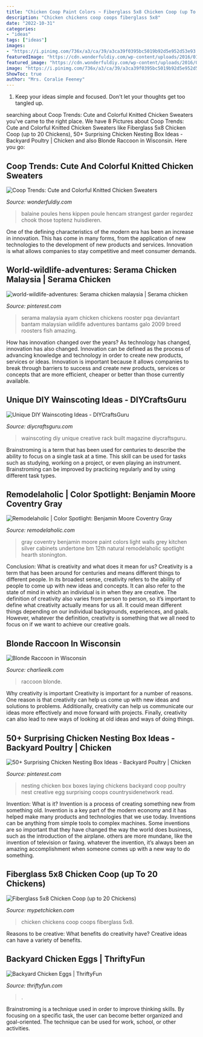 ```yaml
---
title: "Chicken Coop Paint Colors ~ Fiberglass 5x8 Chicken Coop (up To 20 Chickens)"
description: "Chicken chickens coop coops fiberglass 5x8"
date: "2022-10-31"
categories:
- "ideas"
tags: ["ideas"]
images:
- "https://i.pinimg.com/736x/a3/ca/39/a3ca39f0395bc5019b92d5e952d53e93.jpg"
featuredImage: "https://cdn.wonderfuldiy.com/wp-content/uploads/2016/01/Free-Pattern-for-cool-Knitted-Chicken-Sweaters.jpg"
featured_image: "https://cdn.wonderfuldiy.com/wp-content/uploads/2016/01/Free-Pattern-for-cool-Knitted-Chicken-Sweaters.jpg"
image: "https://i.pinimg.com/736x/a3/ca/39/a3ca39f0395bc5019b92d5e952d53e93.jpg"
ShowToc: true
author: "Mrs. Coralie Feeney"
---
```



1. Keep your ideas simple and focused. Don't let your thoughts get too tangled up.

	

		
searching about Coop Trends: Cute and Colorful Knitted Chicken Sweaters you've came to the right place. We have 8 Pictures about Coop Trends: Cute and Colorful Knitted Chicken Sweaters like Fiberglass 5x8 Chicken Coop (up to 20 Chickens), 50+ Surprising Chicken Nesting Box Ideas - Backyard Poultry | Chicken and also Blonde Raccoon in Wisconsin. Here you go:
		
    
## Coop Trends: Cute And Colorful Knitted Chicken Sweaters

<img loading=lazy src="https://cdn.wonderfuldiy.com/wp-content/uploads/2016/01/Free-Pattern-for-cool-Knitted-Chicken-Sweaters.jpg" onerror="this.onerror=null;this.src='https://tse1.mm.bing.net/th?id=OIP.r0hq0jx53a-EHRw4wrOvhQHaGb&amp;pid=15.1';" alt="Coop Trends: Cute and Colorful Knitted Chicken Sweaters">

_Source: wonderfuldiy.com_

>balaine poules hens kippen poule hencam strangest garder regardez chook those toptenz huisdieren. 

	

One of the defining characteristics of the modern era has been an increase in innovation. This has come in many forms, from the application of new technologies to the development of new products and services. Innovation is what allows companies to stay competitive and meet consumer demands.

    
## World-wildlife-adventures: Serama Chicken Malaysia | Serama Chicken

<img loading=lazy src="https://i.pinimg.com/736x/81/a6/a5/81a6a5da3c527f3ce0fe1648a7650001--malaysia-bantam-chickens.jpg" onerror="this.onerror=null;this.src='https://tse2.mm.bing.net/th?id=OIP.Ue30bHngFXvWfW23Sz39KQHaLH&amp;pid=15.1';" alt="world-wildlife-adventures: Serama chicken malaysia | Serama chicken">

_Source: pinterest.com_

>serama malaysia ayam chicken chickens rooster pqa deviantart bantam malaysian wildlife adventures bantams galo 2009 breed roosters fish amazing. 

	

How has innovation changed over the years?
As technology has changed, innovation has also changed. Innovation can be defined as the process of advancing knowledge and technology in order to create new products, services or ideas. Innovation is important because it allows companies to break through barriers to success and create new products, services or concepts that are more efficient, cheaper or better than those currently available.

    
## Unique DIY Wainscoting Ideas - DIYCraftsGuru

<img loading=lazy src="https://www.diycraftsguru.com/wp-content/uploads/2019/04/Creative-DIY-Wainscoting-Ideas-14.jpg" onerror="this.onerror=null;this.src='https://tse3.mm.bing.net/th?id=OIP.oR3c9L8jTMwEW4h5kvMzMQHaJ4&amp;pid=15.1';" alt="Unique DIY Wainscoting Ideas - DIYCraftsGuru">

_Source: diycraftsguru.com_

>wainscoting diy unique creative rack built magazine diycraftsguru. 

	

Brainstroming is a term that has been used for centuries to describe the ability to focus on a single task at a time. This skill can be used for tasks such as studying, working on a project, or even playing an instrument. Brainstroming can be improved by practicing regularly and by using different task types.

    
## Remodelaholic | Color Spotlight: Benjamin Moore Coventry Gray

<img loading=lazy src="https://i2.wp.com/www.remodelaholic.com/wp-content/uploads/2017/07/Wall-Color-is-Benjamin-Moore-Coventry-Gray.jpg?fit=1600%2C1600&amp;ssl=1" onerror="this.onerror=null;this.src='https://tse4.mm.bing.net/th?id=OIP.ywNAU7RQaDDsRFEQFmwt7wHaHa&amp;pid=15.1';" alt="Remodelaholic | Color Spotlight: Benjamin Moore Coventry Gray">

_Source: remodelaholic.com_

>gray coventry benjamin moore paint colors light walls grey kitchen silver cabinets undertone bm 12th natural remodelaholic spotlight hearth stonington. 

	

Conclusion: What is creativity and what does it mean for us?
Creativity is a term that has been around for centuries and means different things to different people. In its broadest sense, creativity refers to the ability of people to come up with new ideas and concepts. It can also refer to the state of mind in which an individual is in when they are creative. The definition of creativity also varies from person to person, so it’s important to define what creativity actually means for us all. It could mean different things depending on our individual backgrounds, experiences, and goals. However, whatever the definition, creativity is something that we all need to focus on if we want to achieve our creative goals.

    
## Blonde Raccoon In Wisconsin

<img loading=lazy src="https://i0.wp.com/www.charlieelk.com/wp-content/uploads/2016/04/Blonde-Racoon.jpg?fit=448%2C281&amp;ssl=1" onerror="this.onerror=null;this.src='https://tse4.mm.bing.net/th?id=OIP.AYCZ4BHYSy5CIjZ2TarTkgAAAA&amp;pid=15.1';" alt="Blonde Raccoon in Wisconsin">

_Source: charlieelk.com_

>raccoon blonde. 

	

Why creativity is important
Creativity is important for a number of reasons. One reason is that creativity can help us come up with new ideas and solutions to problems. Additionally, creativity can help us communicate our ideas more effectively and move forward with projects. Finally, creativity can also lead to new ways of looking at old ideas and ways of doing things.

    
## 50+ Surprising Chicken Nesting Box Ideas - Backyard Poultry | Chicken

<img loading=lazy src="https://i.pinimg.com/736x/a3/ca/39/a3ca39f0395bc5019b92d5e952d53e93.jpg" onerror="this.onerror=null;this.src='https://tse1.mm.bing.net/th?id=OIP.mVe3YDlHNvZElJsOnsfaDQHaJ3&amp;pid=15.1';" alt="50+ Surprising Chicken Nesting Box Ideas - Backyard Poultry | Chicken">

_Source: pinterest.com_

>nesting chicken box boxes laying chickens backyard coop poultry nest creative egg surprising coops countrysidenetwork read. 

	

Invention: What is it?
Invention is a process of creating something new from something old. Invention is a key part of the modern economy and it has helped make many products and technologies that we use today. Inventions can be anything from simple tools to complex machines. Some inventions are so important that they have changed the way the world does business, such as the introduction of the airplane. others are more mundane, like the invention of television or faxing. whatever the invention, it’s always been an amazing accomplishment when someone comes up with a new way to do something.

    
## Fiberglass 5x8 Chicken Coop (up To 20 Chickens)

<img loading=lazy src="http://www.mypetchicken.com/images/product_images/Popup/5x8T6.jpg" onerror="this.onerror=null;this.src='https://tse2.mm.bing.net/th?id=OIP.ta1zk8zdxsyjOpmS5pkVZQHaFj&amp;pid=15.1';" alt="Fiberglass 5x8 Chicken Coop (up to 20 Chickens)">

_Source: mypetchicken.com_

>chicken chickens coop coops fiberglass 5x8. 

	

Reasons to be creative: What benefits do creativity have?
Creative ideas can have a variety of benefits.

    
## Backyard Chicken Eggs | ThriftyFun

<img loading=lazy src="https://img.thrfun.com/img/228/647/eggs_x2.jpg" onerror="this.onerror=null;this.src='https://tse4.mm.bing.net/th?id=OIP.f0XREtWxj2BNDGAjJSu2hgHaE8&amp;pid=15.1';" alt="Backyard Chicken Eggs | ThriftyFun">

_Source: thriftyfun.com_

>. 

	

Brainstroming is a technique used in order to improve thinking skills. By focusing on a specific task, the user can become better organized and goal-oriented. The technique can be used for work, school, or other activities.

